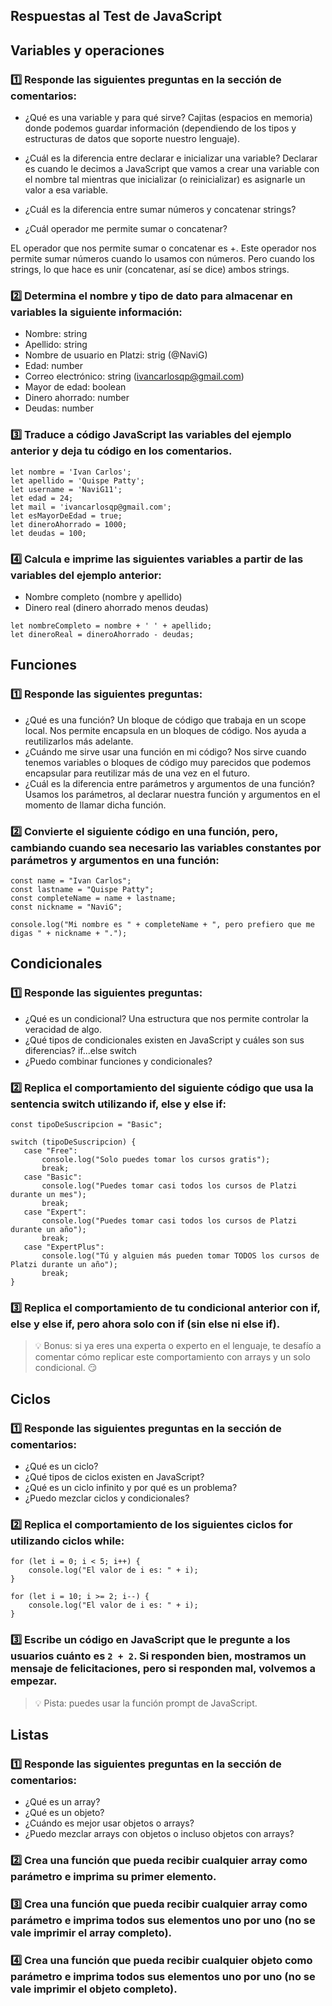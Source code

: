 ## Respuestas al Test de JavaScript
## Variables y operaciones
### 1️⃣ Responde las siguientes preguntas en la sección de comentarios:
- ¿Qué es una variable y para qué sirve?
Cajitas (espacios en memoria) donde podemos guardar información (dependiendo de los tipos y estructuras de datos que soporte nuestro lenguaje).

- ¿Cuál es la diferencia entre declarar e inicializar una variable?
Declarar es cuando le decimos a JavaScript que vamos a crear una variable con el nombre tal mientras que inicializar (o reinicializar) es asignarle un valor a esa variable.

- ¿Cuál es la diferencia entre sumar números y concatenar strings?
- ¿Cuál operador me permite sumar o concatenar?

EL operador que nos permite sumar o concatenar es +. Este operador nos permite sumar números cuando lo usamos con números. Pero cuando los strings, lo que hace es unir (concatenar, así se dice) ambos strings.

### 2️⃣ Determina el nombre y tipo de dato para almacenar en variables la siguiente información:

- Nombre: string
- Apellido: string
- Nombre de usuario en Platzi: strig (@NaviG)
- Edad: number
- Correo electrónico: string (ivancarlosqp@gmail.com)
- Mayor de edad: boolean
- Dinero ahorrado: number
- Deudas: number

### 3️⃣ Traduce a código JavaScript las variables del ejemplo anterior y deja tu código en los comentarios.

```
let nombre = 'Ivan Carlos';
let apellido = 'Quispe Patty';
let username = 'NaviG11';
let edad = 24;
let mail = 'ivancarlosqp@gmail.com';
let esMayorDeEdad = true;
let dineroAhorrado = 1000;
let deudas = 100;
```

### 4️⃣ Calcula e imprime las siguientes variables a partir de las variables del ejemplo anterior:

- Nombre completo (nombre y apellido)
- Dinero real (dinero ahorrado menos deudas)

```
let nombreCompleto = nombre + ' ' + apellido;
let dineroReal = dineroAhorrado - deudas;
```

## Funciones

### 1️⃣ Responde las siguientes preguntas:
- ¿Qué es una función?
   Un bloque de código que trabaja en un scope local.
   Nos permite encapsula en un bloques de código.
   Nos ayuda a reutilizarlos más adelante.  
- ¿Cuándo me sirve usar una función en mi código?
   Nos sirve cuando tenemos variables o bloques de código muy parecidos que podemos encapsular para reutilizar más de una vez en el futuro.
- ¿Cuál es la diferencia entre parámetros y argumentos de una función?
   Usamos los parámetros, al declarar nuestra función y argumentos en el momento de llamar dicha función.
### 2️⃣ Convierte el siguiente código en una función, pero, cambiando cuando sea necesario las variables constantes por parámetros y argumentos en una función:

```
const name = "Ivan Carlos";
const lastname = "Quispe Patty";
const completeName = name + lastname;
const nickname = "NaviG";

console.log("Mi nombre es " + completeName + ", pero prefiero que me digas " + nickname + ".");
```

## Condicionales

### 1️⃣ Responde las siguientes preguntas:
- ¿Qué es un condicional?
   Una estructura que nos permite controlar la veracidad de algo.
- ¿Qué tipos de condicionales existen en JavaScript y cuáles son sus diferencias?
   if...else
   switch
- ¿Puedo combinar funciones y condicionales?

### 2️⃣ Replica el comportamiento del siguiente código que usa la sentencia switch utilizando if, else y else if:

```
const tipoDeSuscripcion = "Basic";

switch (tipoDeSuscripcion) {
   case "Free":
       console.log("Solo puedes tomar los cursos gratis");
       break;
   case "Basic":
       console.log("Puedes tomar casi todos los cursos de Platzi durante un mes");
       break;
   case "Expert":
       console.log("Puedes tomar casi todos los cursos de Platzi durante un año");
       break;
   case "ExpertPlus":
       console.log("Tú y alguien más pueden tomar TODOS los cursos de Platzi durante un año");
       break;
}
```

### 3️⃣ Replica el comportamiento de tu condicional anterior con if, else y else if, pero ahora solo con if (sin else ni else if).

> 💡 Bonus: si ya eres una experta o experto en el lenguaje, te desafío a comentar cómo replicar este comportamiento con arrays y un solo condicional. 😏


## Ciclos

### 1️⃣ Responde las siguientes preguntas en la sección de comentarios:

- ¿Qué es un ciclo?
- ¿Qué tipos de ciclos existen en JavaScript?
- ¿Qué es un ciclo infinito y por qué es un problema?
- ¿Puedo mezclar ciclos y condicionales?

### 2️⃣ Replica el comportamiento de los siguientes ciclos for utilizando ciclos while:

```
for (let i = 0; i < 5; i++) {
    console.log("El valor de i es: " + i);
}

for (let i = 10; i >= 2; i--) {
    console.log("El valor de i es: " + i);
}
```

### 3️⃣ Escribe un código en JavaScript que le pregunte a los usuarios cuánto es `2 + 2`. Si responden bien, mostramos un mensaje de felicitaciones, pero si responden mal, volvemos a empezar.

> 💡 Pista: puedes usar la función prompt de JavaScript.


## Listas

### 1️⃣ Responde las siguientes preguntas en la sección de comentarios:

- ¿Qué es un array?
- ¿Qué es un objeto?
- ¿Cuándo es mejor usar objetos o arrays?
- ¿Puedo mezclar arrays con objetos o incluso objetos con arrays?

### 2️⃣ Crea una función que pueda recibir cualquier array como parámetro e imprima su primer elemento.

### 3️⃣ Crea una función que pueda recibir cualquier array como parámetro e imprima todos sus elementos uno por uno (no se vale imprimir el array completo).

### 4️⃣ Crea una función que pueda recibir cualquier objeto como parámetro e imprima todos sus elementos uno por uno (no se vale imprimir el objeto completo).
